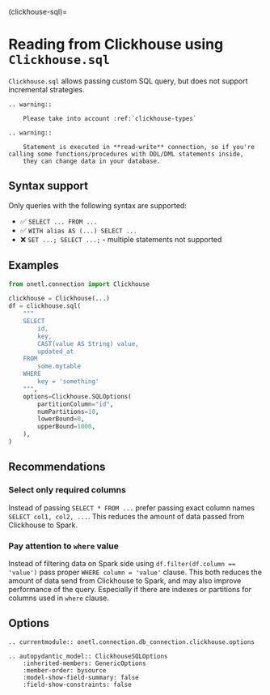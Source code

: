 (clickhouse-sql)=

# Reading from Clickhouse using `Clickhouse.sql`

`Clickhouse.sql` allows passing custom SQL query, but does not support incremental strategies.

```{eval-rst}
.. warning::

    Please take into account :ref:`clickhouse-types`
```

```{eval-rst}
.. warning::

    Statement is executed in **read-write** connection, so if you're calling some functions/procedures with DDL/DML statements inside,
    they can change data in your database.
```

## Syntax support

Only queries with the following syntax are supported:

- ✅︎ `SELECT ... FROM ...`
- ✅︎ `WITH alias AS (...) SELECT ...`
- ❌ `SET ...; SELECT ...;` - multiple statements not supported

## Examples

```python
from onetl.connection import Clickhouse

clickhouse = Clickhouse(...)
df = clickhouse.sql(
    """
    SELECT
        id,
        key,
        CAST(value AS String) value,
        updated_at
    FROM
        some.mytable
    WHERE
        key = 'something'
    """,
    options=Clickhouse.SQLOptions(
        partitionColumn="id",
        numPartitions=10,
        lowerBound=0,
        upperBound=1000,
    ),
)
```

## Recommendations

### Select only required columns

Instead of passing `SELECT * FROM ...` prefer passing exact column names `SELECT col1, col2, ...`.
This reduces the amount of data passed from Clickhouse to Spark.

### Pay attention to `where` value

Instead of filtering data on Spark side using `df.filter(df.column == 'value')` pass proper `WHERE column = 'value'` clause.
This both reduces the amount of data send from Clickhouse to Spark, and may also improve performance of the query.
Especially if there are indexes or partitions for columns used in `where` clause.

## Options

```{eval-rst}
.. currentmodule:: onetl.connection.db_connection.clickhouse.options
```

```{eval-rst}
.. autopydantic_model:: ClickhouseSQLOptions
    :inherited-members: GenericOptions
    :member-order: bysource
    :model-show-field-summary: false
    :field-show-constraints: false
```
